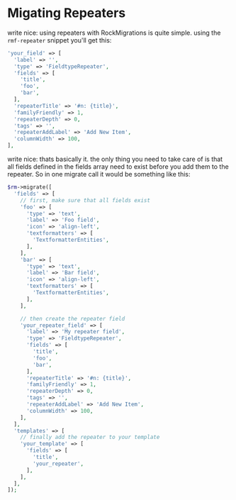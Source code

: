 # Migating Repeaters

write nice: using repeaters with RockMigrations is quite simple. using the `rmf-repeater` snippet you'll get this:

```php
'your_field' => [
  'label' => '',
  'type' => 'FieldtypeRepeater',
  'fields' => [
    'title',
    'foo',
    'bar',
  ],
  'repeaterTitle' => '#n: {title}',
  'familyFriendly' => 1,
  'repeaterDepth' => 0,
  'tags' => '',
  'repeaterAddLabel' => 'Add New Item',
  'columnWidth' => 100,
],
```

write nice: thats basically it. the only thing you need to take care of is that all fields defined in the fields array need to exist before you add them to the repeater. So in one migrate call it would be something like this:

```php
$rm->migrate([
  'fields' => [
    // first, make sure that all fields exist
    'foo' => [
      'type' => 'text',
      'label' => 'Foo field',
      'icon' => 'align-left',
      'textformatters' => [
        'TextformatterEntities',
      ],
    ],
    'bar' => [
      'type' => 'text',
      'label' => 'Bar field',
      'icon' => 'align-left',
      'textformatters' => [
        'TextformatterEntities',
      ],
    ],

    // then create the repeater field
    'your_repeater_field' => [
      'label' => 'My repeater field',
      'type' => 'FieldtypeRepeater',
      'fields' => [
        'title',
        'foo',
        'bar',
      ],
      'repeaterTitle' => '#n: {title}',
      'familyFriendly' => 1,
      'repeaterDepth' => 0,
      'tags' => '',
      'repeaterAddLabel' => 'Add New Item',
      'columnWidth' => 100,
    ],
  ],
  'templates' => [
    // finally add the repeater to your template
    'your_template' => [
      'fields' => [
        'title',
        'your_repeater',
      ],
    ],
  ],
]);
```
